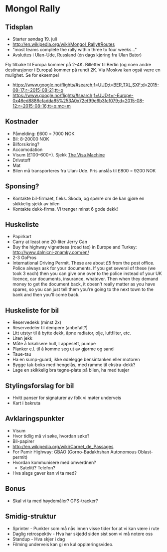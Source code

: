 Mongol Rally
============

Tidsplan
--------

- Starter søndag 19. juli
- http://en.wikipedia.org/wiki/Mongol_Rally#Routes
- "most teams complete the rally within three to four weeks..."
- Avsluttes i Ulan-Ude, Russland (én dags kjøring fra Ulan Bator)

Fly tilbake til Europa kommer på 2-4K. Billetter til Berlin (og noen andre destinasjoner i Europa) kommer på rundt 2K. Via Moskva kan også være en mulighet. Se for eksempel

- https://www.google.no/flights/#search;f=UUD;t=BER,TXL,SXF;d=2015-08-17;r=2015-08-21;tt=o
- https://www.google.no/flights/#search;f=UUD;t=r-Europe-0x46ed8886cfadda85%253A0x72ef99e6b3fcf079;d=2015-08-12;r=2015-08-16;tt=o;mc=m

Kostnader
---------

- Påmelding: £600 = 7000 NOK
- Bil: 8-20000 NOK
- Bilforsikring?
- Accomodation
- Visum (£100–600+). Sjekk [The Visa Machine](http://mongolrally.thevisamachine.com/)
- Drivstoff
- Mat
- Bilen må transporteres fra Ulan-Ude. Pris anslås til £800 = 9200 NOK

Sponsing?
---------

- Kontakte bil-firmaet, f.eks. Skoda, og spørre om de kan gjøre en skikkelig sjekk av bilen
- Kontakte dekk-firma. Vi trenger minst 6 gode dekk!

Huskeliste
----------

- Papirkart
- Carry at least one 20-liter Jerry Can
- Buy the highway vignettesa (road tax) in Europe and Turkey: http://www.dalnicni-znamky.com/en/
- 2-3 GoPros
- International Driving Permit. These are about £5 from the post office. Police always ask for your documents. If you get several of these (we took 3 each) then you can give one over to the police instead of your UK licence, car documents, insurance, whatever. Then when they demand money to get the document back, it doesn't really matter as you have spares, so you can just tell them you're going to the next town to the bank and then you'll come back.

Huskeliste for bil
------------------

- Reservedekk (minst 2x)
- Reservedeler til dempere (anbefalt?)
- Litt utstyr til å bytte dekk, åpne radiator, olje, luftfilter, etc.
- Liten jekk
- Måte å lokalisere hull, Lappesett, pumpe
- Planker e.l. til å komme seg ut av gjørme og sand
- Taue-tau
- Ha en sump-guard, ikke ødelegge bensintanken eller motoren
- Bygge tak-boks med hengelås, med ramme til ekstra-dekk?
- Lage en skikkelig bra tegne-plate på bilen, ha med tusjer

Stylingsforslag for bil
-----------------------
- Hvitt panser for signaturer av folk vi møter underveis
- Kart i bakruta

Avklaringspunkter
----------------
- Visum
 - Hvor tidlig må vi søke, hvordan søke?
- Bil-papirer
 - http://en.wikipedia.org/wiki/Carnet_de_Passages
 - For Pamir Highway: GBAO (Gorno-Badakhshan Autonomous Oblast-permit)
- Hvordan kommunisere med omverdnen?
  - Satelitt? Telefon?
- Hva slags gaver kan vi ta med?

Bonus
---------------
- Skal vi ta med høydemåler? GPS-tracker?

Smidig-struktur
---------------
- Sprinter - Punkter som må nås innen visse tider for at vi kan være i rute
- Daglig retrospektiv - Hva har skjedd siden sist som vi må notere oss
- Standup - Hva skjer i dag
- Filming underveis kan gi en kul opplæringsvideo.
